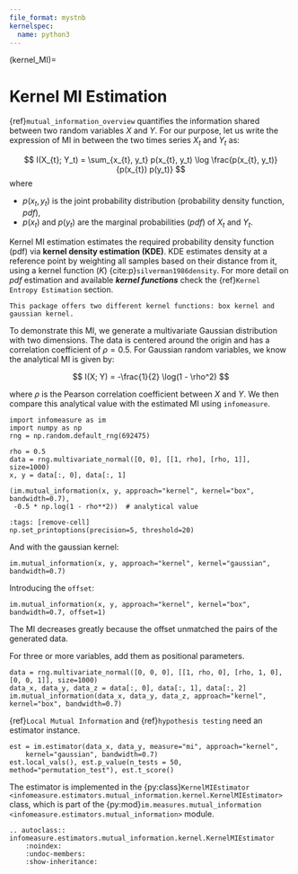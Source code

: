 ```yaml
---
file_format: mystnb
kernelspec:
  name: python3
---
```

(kernel_MI)=
# Kernel MI Estimation
{ref}`mutual_information_overview` quantifies the information shared between two random variables $X$ and $Y$.
For our purpose, let us write the expression of MI in between the two times series $X_t$ and $Y_t$ as:

$$
I(X_{t}; Y_t) = \sum_{x_{t}, y_t} p(x_{t}, y_t) \log \frac{p(x_{t}, y_t)}{p(x_{t}) p(y_t)}
$$
where
- $p(x_t,y_t)$ is the joint probability distribution (probability density function, _pdf_),
- $p(x_t)$ and $p(y_t)$ are the marginal probabilities (_pdf_) of $X_t$ and $Y_t$.

Kernel MI estimation estimates the required probability density function (pdf) via **kernel density estimation (KDE)**.
KDE estimates density at a reference point by weighting all samples based on their distance from it, using a kernel function $(K)$ {cite:p}`silverman1986density`. For more detail on _pdf_ estimation and available **_kernel functions_** check the {ref}`Kernel Entropy Estimation` section.

```{note}
This package offers two different kernel functions: box kernel and gaussian kernel.
 ```

To demonstrate this MI, we generate a multivariate Gaussian distribution with two dimensions.
The data is centered around the origin and has a correlation coefficient of $\rho = 0.5$.
For Gaussian random variables, we know the analytical MI is given by:

$$
I(X; Y) = -\frac{1}{2} \log(1 - \rho^2)
$$

where $\rho$ is the Pearson correlation coefficient between $X$ and $Y$.
We then compare this analytical value with the estimated MI using `infomeasure`.

```{code-cell}
import infomeasure as im
import numpy as np
rng = np.random.default_rng(692475)

rho = 0.5
data = rng.multivariate_normal([0, 0], [[1, rho], [rho, 1]], size=1000)
x, y = data[:, 0], data[:, 1]

(im.mutual_information(x, y, approach="kernel", kernel="box", bandwidth=0.7),
 -0.5 * np.log(1 - rho**2))  # analytical value
```

```{code-cell}
:tags: [remove-cell]
np.set_printoptions(precision=5, threshold=20)
```

And with the gaussian kernel:

```{code-cell}
im.mutual_information(x, y, approach="kernel", kernel="gaussian", bandwidth=0.7)
```

Introducing the `offset`:

```{code-cell}
im.mutual_information(x, y, approach="kernel", kernel="box", bandwidth=0.7, offset=1)
```

The MI decreases greatly because the offset unmatched the pairs of the generated data.


For three or more variables, add them as positional parameters.

```{code-cell}
data = rng.multivariate_normal([0, 0, 0], [[1, rho, 0], [rho, 1, 0], [0, 0, 1]], size=1000)
data_x, data_y, data_z = data[:, 0], data[:, 1], data[:, 2]
im.mutual_information(data_x, data_y, data_z, approach="kernel", kernel="box", bandwidth=0.7)
```

{ref}`Local Mutual Information` and {ref}`hypothesis testing` need an estimator instance.

```{code-cell}
est = im.estimator(data_x, data_y, measure="mi", approach="kernel",
    kernel="gaussian", bandwidth=0.7)
est.local_vals(), est.p_value(n_tests = 50, method="permutation_test"), est.t_score()
```


The estimator is implemented in the {py:class}`KernelMIEstimator <infomeasure.estimators.mutual_information.kernel.KernelMIEstimator>` class,
which is part of the {py:mod}`im.measures.mutual_information <infomeasure.estimators.mutual_information>` module.

```{eval-rst}
.. autoclass:: infomeasure.estimators.mutual_information.kernel.KernelMIEstimator
    :noindex:
    :undoc-members:
    :show-inheritance:
```

